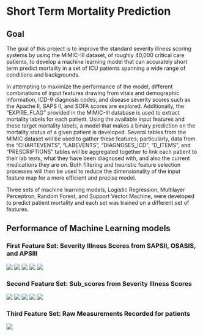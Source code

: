 # Short Term Mortality Prediction

## Goal

The goal of this project is to improve the standard severity illness scoring systems by using the MIMIC-III dataset, of roughly 40,000 critical care patients, to develop a machine learning model that can accurately short term predict mortality in a set of ICU patients spanning a wide range of conditions and backgrounds.

In attempting to maximize the performance of the model, different combinations of input features drawing from vitals and demographic information, ICD-9 diagnosis codes, and disease severity scores such as the Apache II, SAPS II, and SOFA scores are explored. Additionally, the “EXPIRE_FLAG” provided in the MIMIC-III database is used to extract mortality labels for each patient. Using the available input features and these target mortality labels, a model that makes a binary prediction on the mortality status of a given patient is developed. Several tables from the MIMIC dataset will be used to gather these features; particularly, data from the “CHARTEVENTS”, “LABEVENTS”, “DIAGNOSES_ICD”, “D_ITEMS”, and “PRESCRIPTIONS” tables will be aggregated together to link each patient to their lab tests, what they have been diagnosed with, and also the current medications they are on. Both filtering and heuristic feature selection processes will then be used to reduce the dimensionality of the input feature map for a more efficient and precise model.

Three sets of machine learning models, Logistic Regression, Multilayer Perceptron, Random Forest, and Support Vector Machine, were developed to predict patient mortality and each set was trained on a different set of features.

## Performance of Machine Learning models

### First Feature Set: Severity Illness Scores from SAPSII, OSASIS, and APSIII
![](performance/Illness_scores/logistic_regression.png)
![](performance/Illness_scores/mlp.png)
![](performance/Illness_scores/random_forest.png)
![](performance/Illness_scores/svm.png)
![](performance/Illness_scores/confusion_matrix.png)

### Second Feature Set: Sub_scores from Severity Illness Scores
![](performance/Subscores/logistic_regression.png)
![](performance/Subscores/mlp.png)
![](performance/Subscores/random_forest.png)
![](performance/Subscores/svm.png)
![](performance/Subscores/confusion_matrix.png)

### Third Feature Set: Raw Measurements Recorded for patients
![](performance/Raw_features/all_models.png)
